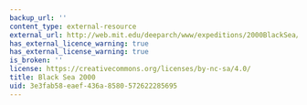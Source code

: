 ```yaml
---
backup_url: ''
content_type: external-resource
external_url: http://web.mit.edu/deeparch/www/expeditions/2000BlackSea/2000BlackSea.html
has_external_licence_warning: true
has_external_license_warning: true
is_broken: ''
license: https://creativecommons.org/licenses/by-nc-sa/4.0/
title: Black Sea 2000
uid: 3e3fab58-eaef-436a-8580-572622285695
---
```

